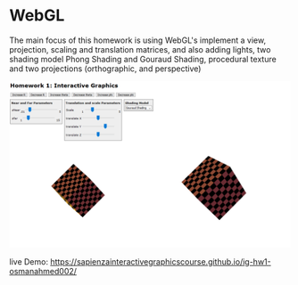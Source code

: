 # WebGL
The main focus of this homework is using WebGL's implement a
view, projection, scaling and translation matrices, and also adding
lights, two shading model Phong Shading and Gouraud Shading,
procedural texture and two projections (orthographic, and
perspective)

<p align="center">
  <img src=" https://github.com/ahmed-jalalsd/Interactive-Graphics-Homework-1/blob/master/Screenshot_2019-07-30%20Homework%201%20WebGL.png"/>
</p>

live Demo:
https://sapienzainteractivegraphicscourse.github.io/ig-hw1-osmanahmed002/
